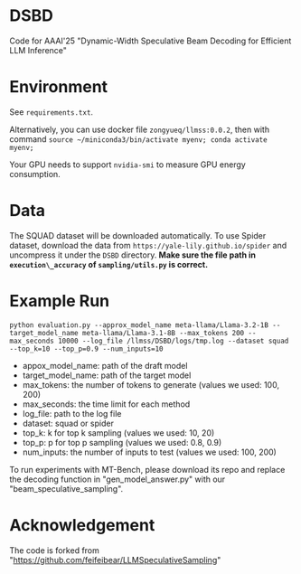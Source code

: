 # DSBD
Code for AAAI'25 "Dynamic-Width Speculative Beam Decoding for Efficient LLM Inference"

# Environment

See `requirements.txt`. 

Alternatively, you can use docker file `zongyueq/llmss:0.0.2`, then with command `source ~/miniconda3/bin/activate myenv; conda activate myenv;`

Your GPU needs to support `nvidia-smi` to measure GPU energy consumption.

# Data

The SQUAD dataset will be downloaded automatically. To use Spider dataset, download the data from `https://yale-lily.github.io/spider` and uncompress it under the `DSBD` directory. **Make sure the file path in `execution\_accuracy` of `sampling/utils.py` is correct.**

# Example Run

`python evaluation.py --approx_model_name meta-llama/Llama-3.2-1B --target_model_name meta-llama/Llama-3.1-8B --max_tokens 200 --max_seconds 10000 --log_file /llmss/DSBD/logs/tmp.log --dataset squad --top_k=10 --top_p=0.9 --num_inputs=10`

- appox\_model\_name: path of the draft model
- target\_model\_name: path of the target model
- max\_tokens: the number of tokens to generate (values we used: 100, 200)
- max\_seconds: the time limit for each method
- log\_file: path to the log file
- dataset: squad or spider
- top\_k: k for top k sampling (values we used: 10, 20)
- top\_p: p for top p sampling (values we used: 0.8, 0.9)
- num\_inputs: the number of inputs to test (values we used: 100, 200)

To run experiments with MT-Bench, please download its repo and replace the decoding function in "gen\_model\_answer.py" with our "beam\_speculative\_sampling".

# Acknowledgement

The code is forked from "https://github.com/feifeibear/LLMSpeculativeSampling"
